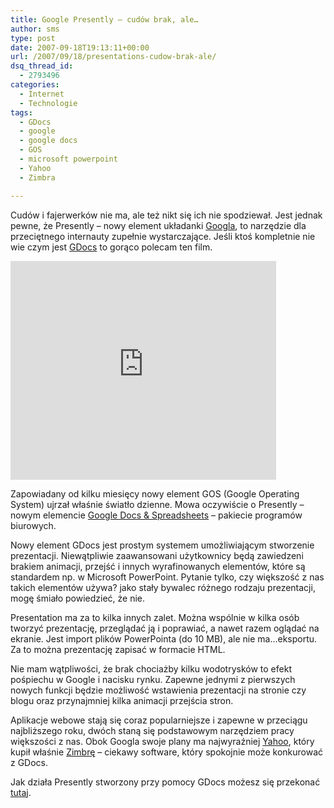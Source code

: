 ```yaml
---
title: Google Presently – cudów brak, ale…
author: sms
type: post
date: 2007-09-18T19:13:11+00:00
url: /2007/09/18/presentations-cudow-brak-ale/
dsq_thread_id:
  - 2793496
categories:
  - Internet
  - Technologie
tags:
  - GDocs
  - google
  - google docs
  - GOS
  - microsoft powerpoint
  - Yahoo
  - Zimbra

---
```

Cudów i fajerwerków nie ma, ale też nikt się ich nie spodziewał. Jest jednak pewne, że Presently &#8211; nowy element układanki [Googla][1], to narzędzie dla przeciętnego internauty zupełnie wystarczające. Jeśli ktoś kompletnie nie wie czym jest [GDocs][2] to gorąco polecam ten film.
  
<a href="http://www.youtube.com/v/eRqUE6IHTEA" style="left: 0px ! important; top: 0px ! important" title="Kliknij tutaj, aby zablokować ten obiekt" class="abp-objtab-04897639841346897 visible ontop"></a><a href="http://www.youtube.com/v/eRqUE6IHTEA" style="left: 0px ! important; top: 0px ! important" title="Kliknij tutaj, aby zablokować ten obiekt" class="abp-objtab-04897639841346897 visible ontop"></a>

<embed src="http://www.youtube.com/v/eRqUE6IHTEA" type="application/x-shockwave-flash" wmode="transparent" height="350" width="425">
</embed>

<!--more-->


  
Zapowiadany od kilku miesięcy nowy element GOS (Google Operating System) ujrzał właśnie światło dzienne. Mowa oczywiście o Presently &#8211; nowym elemencie [Google Docs & Spreadsheets][2] &#8211; pakiecie programów biurowych.
  
Nowy element GDocs jest prostym systemem umożliwiającym stworzenie prezentacji. Niewątpliwie zaawansowani użytkownicy będą zawiedzeni brakiem animacji, przejść i innych wyrafinowanych elementów, które są standardem np. w Microsoft PowerPoint. Pytanie tylko, czy większość z nas takich elementów używa? jako stały bywalec różnego rodzaju prezentacji, mogę śmiało powiedzieć, że nie.
  
Presentation ma za to kilka innych zalet. Można wspólnie w kilka osób tworzyć prezentację, przeglądać ją i poprawiać, a nawet razem oglądać na ekranie. Jest import plików PowerPointa (do 10 MB), ale nie ma&#8230;eksportu. Za to można prezentację zapisać w formacie HTML.
  
Nie mam wątpliwości, że brak chociażby kilku wodotrysków to efekt pośpiechu w Google i nacisku rynku. Zapewne jednymi z pierwszych nowych funkcji będzie możliwość wstawienia prezentacji na stronie czy blogu oraz przynajmniej kilka animacji przejścia stron.
  
Aplikacje webowe stają się coraz popularniejsze i zapewne w przeciągu najbliższego roku, dwóch staną się podstawowym narzędziem pracy większości z nas. Obok Googla swoje plany ma najwyraźniej [Yahoo][3], który kupił właśnie [Zimbrę][4] &#8211; ciekawy software, który spokojnie może konkurować z GDocs.
  
Jak działa Presently stworzony przy pomocy GDocs możesz się przekonać [tutaj][5].

 [1]: http://www.google.com
 [2]: http://docs.google.com
 [3]: http://www.yahoo.com
 [4]: http://www.zimbra.com
 [5]: http://docs.google.com/Present?docid=ahcp9vmfcnkd_164x4x57b&fs=true